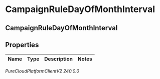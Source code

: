 # CampaignRuleDayOfMonthInterval

## CampaignRuleDayOfMonthInterval

## Properties

|Name | Type | Description | Notes|
|------------ | ------------- | ------------- | -------------|



_PureCloudPlatformClientV2 240.0.0_
